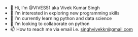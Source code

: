 - 👋 Hi, I’m @VIVES51 aka Vivek Kumar Singh
- 👀 I’m interested in exploring new programming skills
- 🌱 I’m currently learning python and data science
- 💞️ I’m looking to collaborate on python
- 📫 How to reach me via email i.e. singhvivekkr@gmail.com

<!---
VIVES51/VIVES51 is a ✨ special ✨ repository because its `README.md` (this file) appears on your GitHub profile.
You can click the Preview link to take a look at your changes.
--->
